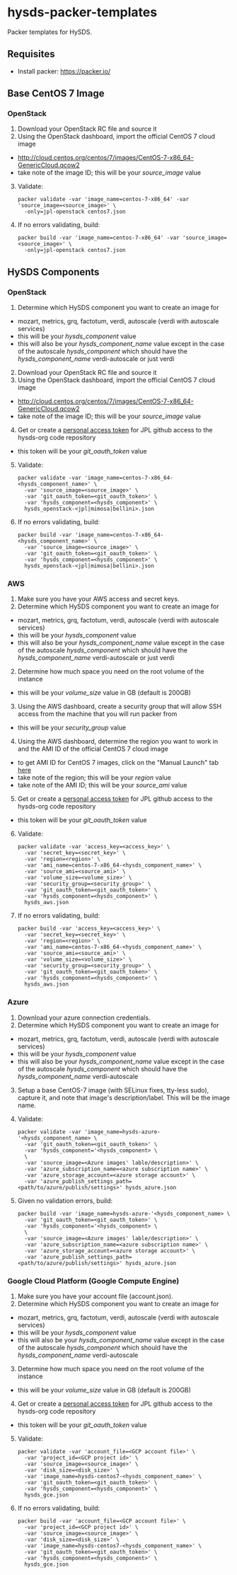 # hysds-packer-templates
Packer templates for HySDS.

## Requisites
- Install packer: https://packer.io/

## Base CentOS 7 Image

### OpenStack
1. Download your OpenStack RC file and source it
2. Using the OpenStack dashboard, import the official CentOS 7 cloud image
  - http://cloud.centos.org/centos/7/images/CentOS-7-x86_64-GenericCloud.qcow2
  - take note of the image ID; this will be your *source_image* value
3. Validate:

    ```
    packer validate -var 'image_name=centos-7-x86_64' -var 'source_image=<source_image>' \
      -only=jpl-openstack centos7.json 
    ```
4. If no errors validating, build:

    ```
    packer build -var 'image_name=centos-7-x86_64' -var 'source_image=<source_image>' \
      -only=jpl-openstack centos7.json 
    ```

## HySDS Components

### OpenStack
1. Determine which HySDS component you want to create an image for
  - mozart, metrics, grq, factotum, verdi, autoscale (verdi with autoscale services)
  - this will be your *hysds_component* value
  - this will also be your *hysds_component_name* value except in the case of
    the autoscale *hysds_component* which should have the *hysds_component_name*
    verdi-autoscale or just verdi
2. Download your OpenStack RC file and source it
3. Using the OpenStack dashboard, import the official CentOS 7 cloud image
  - http://cloud.centos.org/centos/7/images/CentOS-7-x86_64-GenericCloud.qcow2
  - take note of the image ID; this will be your *source_image* value
4. Get or create a [personal access token](https://github.jpl.nasa.gov/settings/tokens) for JPL github access to the hysds-org code repository
  - this token will be your *git_oauth_token* value
5. Validate:

    ```
    packer validate -var 'image_name=centos-7-x86_64-<hysds_component_name>' \
      -var 'source_image=<source_image>' \
      -var 'git_oauth_token=<git_oauth_token>' \
      -var 'hysds_component=<hysds_component>' \
      hysds_openstack-<jpl|mimosa|bellini>.json 
    ```
6. If no errors validating, build:

    ```
    packer build -var 'image_name=centos-7-x86_64-<hysds_component_name>' \
      -var 'source_image=<source_image>' \
      -var 'git_oauth_token=<git_oauth_token>' \
      -var 'hysds_component=<hysds_component>' \
      hysds_openstack-<jpl|mimosa|bellini>.json 
    ```

### AWS
1. Make sure you have your AWS access and secret keys.
2. Determine which HySDS component you want to create an image for
  - mozart, metrics, grq, factotum, verdi, autoscale (verdi with autoscale services)
  - this will be your *hysds_component* value
  - this will also be your *hysds_component_name* value except in the case of
    the autoscale *hysds_component* which should have the *hysds_component_name*
    verdi-autoscale or just verdi
2. Determine how much space you need on the root volume of the instance
  - this will be your *volume_size* value in GB (default is 200GB)
3. Using the AWS dashboard, create a security group that will allow SSH access from the machine that you will run packer from
  - this will be your *security_group* value
4. Using the AWS dashboard, determine the region you want to work in and the AMI ID of the official CentOS 7 cloud image
  - to get AMI ID for CentOS 7 images, click on the "Manual Launch" tab [here](https://aws.amazon.com/marketplace/ordering?productId=b7ee8a69-ee97-4a49-9e68-afaee216db2e&ref_=dtl_psb_continue)
  - take note of the region; this will be your *region* value
  - take note of the AMI ID; this will be your *source_ami* value
5. Get or create a [personal access token](https://github.jpl.nasa.gov/settings/tokens) for JPL github access to the hysds-org code repository
  - this token will be your *git_oauth_token* value
6. Validate:

    ```
    packer validate -var 'access_key=<access_key>' \
      -var 'secret_key=<secret_key>' \
      -var 'region=<region>' \
      -var 'ami_name=centos-7-x86_64-<hysds_component_name>' \
      -var 'source_ami=<source_ami>' \
      -var 'volume_size=<volume_size>' \
      -var 'security_group=<security_group>' \
      -var 'git_oauth_token=<git_oauth_token>' \
      -var 'hysds_component=<hysds_component>' \
      hysds_aws.json
    ```
7. If no errors validating, build:

    ```
    packer build -var 'access_key=<access_key>' \
      -var 'secret_key=<secret_key>' \
      -var 'region=<region>' \
      -var 'ami_name=centos-7-x86_64-<hysds_component_name>' \
      -var 'source_ami=<source_ami>' \
      -var 'volume_size=<volume_size>' \
      -var 'security_group=<security_group>' \
      -var 'git_oauth_token=<git_oauth_token>' \
      -var 'hysds_component=<hysds_component>' \
      hysds_aws.json
    ```

### Azure
1. Download your azure connection credentials.
2. Determine which HySDS component you want to create an image for
  - mozart, metrics, grq, factotum, verdi, autoscale (verdi with autoscale services)
  - this will be your *hysds_component* value
  - this will also be your *hysds_component_name* value except in the case of
    the autoscale *hysds_component* which should have the *hysds_component_name*
    verdi-autoscale
3. Setup a base CentOS-7 image (with SELinux fixes, tty-less sudo), capture it, and note that image's description/label.  This will be the image name.

4. Validate:

    ```
    packer validate -var 'image_name=hysds-azure-'<hysds_component_name> \
      -var 'git_oauth_token=<git_oauth_token>' \
      -var 'hysds_component='<hysds_component> \
      \
      -var 'source_image=<Azure images' lable/description>' \
      -var 'azure_subscription_name=<azure subscription name>' \
      -var 'azure_storage_account=<azure storage account>' \
      -var 'azure_publish_settings_path=<path/to/azure/publish/settings>' hysds_azure.json
    ```

5. Given no validation errors, build:

    ```
    packer build -var 'image_name=hysds-azure-'<hysds_component_name> \
      -var 'git_oauth_token=<git_oauth_token>' \
      -var 'hysds_component='<hysds_component> \
      \
      -var 'source_image=<Azure images' lable/description>' \
      -var 'azure_subscription_name=<azure subscription name>' \
      -var 'azure_storage_account=<azure storage account>' \
      -var 'azure_publish_settings_path=<path/to/azure/publish/settings>' hysds_azure.json
    ```

### Google Cloud Platform (Google Compute Engine)
1. Make sure you have your account file (account.json).
2. Determine which HySDS component you want to create an image for
  - mozart, metrics, grq, factotum, verdi, autoscale (verdi with autoscale services)
  - this will be your *hysds_component* value
  - this will also be your *hysds_component_name* value except in the case of
    the autoscale *hysds_component* which should have the *hysds_component_name*
    verdi-autoscale
3. Determine how much space you need on the root volume of the instance
  - this will be your *volume_size* value in GB (default is 200GB)
4. Get or create a [personal access token](https://github.jpl.nasa.gov/settings/tokens) for JPL github access to the hysds-org code repository
  - this token will be your *git_oauth_token* value
5. Validate:

    ```
    packer validate -var 'account_file=<GCP account file>' \
      -var 'project_id=<GCP project id>' \
      -var 'source_image=<source_image>' \
      -var 'disk_size=<disk_size>' \
      -var 'image_name=hysds-centos7-<hysds_component_name>' \
      -var 'git_oauth_token=<git_oauth_token>' \
      -var 'hysds_component=<hysds_component>' \
      hysds_gce.json
    ```
7. If no errors validating, build:

    ```
    packer build -var 'account_file=<GCP account file>' \
      -var 'project_id=<GCP project id>' \
      -var 'source_image=<source_image>' \
      -var 'disk_size=<disk_size>' \
      -var 'image_name=hysds-centos7-<hysds_component_name>' \
      -var 'git_oauth_token=<git_oauth_token>' \
      -var 'hysds_component=<hysds_component>' \
      hysds_gce.json
    ```
